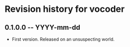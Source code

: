 # Revision history for vocoder

## 0.1.0.0 -- YYYY-mm-dd

* First version. Released on an unsuspecting world.
